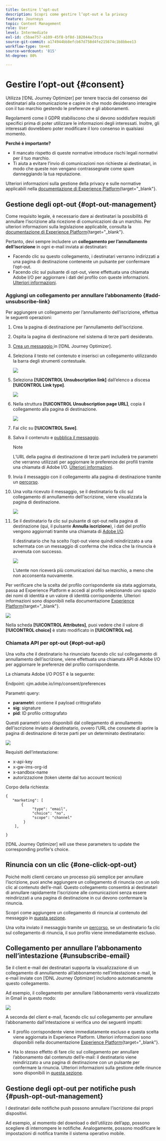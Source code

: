 ```yaml
---
title: Gestire l’opt-out
description: Scopri come gestire l’opt-out e la privacy
feature: Journeys
topic: Content Management
role: User
level: Intermediate
exl-id: c5bae757-a109-45f8-bf8d-182044a73cca
source-git-commit: a174944bb8efcb67d758d4fe215674c1b8bbee13
workflow-type: tm+mt
source-wordcount: '815'
ht-degree: 80%

---
```


# Gestire l’opt-out {#consent}

Utilizza [!DNL Journey Optimizer] per tenere traccia del consenso dei destinatari alla comunicazione e capire in che modo desiderano interagire con il tuo marchio gestendo le preferenze e gli abbonamenti. <!--Their preferences and subscriptions are handled through Consent management.-->

Regolamenti come il GDPR stabiliscono che si devono soddisfare requisiti specifici prima di poter utilizzare le informazioni degli interessati. Inoltre, gli interessati dovrebbero poter modificare il loro consenso in qualsiasi momento.

**Perché è importante?**

* Il mancato rispetto di queste normative introduce rischi legali normativi per il tuo marchio.
* Ti aiuta a evitare l’invio di comunicazioni non richieste ai destinatari, in modo che queste non vengano contrassegnate come spam danneggiando la tua reputazione.

Ulteriori informazioni sulla gestione della privacy e sulle normative applicabili nella [documentazione di Experience Platform](https://experienceleague.adobe.com/docs/experience-platform/privacy/home.html?lang=it){target=&quot;_blank&quot;}.

<!--* Recipients should be able to opt-in/opt-out from receiving electronic communication through one or more channel
* Recipients expect the brand to offer preference centre capability that controls how brand should engage with them (example: channel of communication, invasive and non-invasive tracking etc). This helps to fulfil regulatory obligations and also facilitates quality engagement with recipient. 
* The third category is the capability to offer subscription to recipients (newsletter, etc)-->

## Gestione degli opt-out {#opt-out-management}

Come requisito legale, è necessario dare ai destinatari la possibilità di annullare l’iscrizione alla ricezione di comunicazioni da un marchio. Per ulteriori informazioni sulla legislazione applicabile, consulta la [documentazione di Experience Platform](https://experienceleague.adobe.com/docs/experience-platform/privacy/regulations/overview.html#regulations){target=&quot;_blank&quot;}.

Pertanto, devi sempre includere un **collegamento per l’annullamento dell’iscrizione** in ogni e-mail inviata ai destinatari:
* Facendo clic su questo collegamento, i destinatari verranno indirizzati a una pagina di destinazione contenente un pulsante per confermare l’opt-out.
* Facendo clic sul pulsante di opt-out, viene effettuata una chiamata Adobe I/O per aggiornare i dati del profilo con queste informazioni. [Ulteriori informazioni](#consent-service-api).

### Aggiungi un collegamento per annullare l’abbonamento {#add-unsubscribe-link}

Per aggiungere un collegamento per l’annullamento dell’iscrizione, effettua le seguenti operazioni:

1. Crea la pagina di destinazione per l’annullamento dell’iscrizione.
1. Ospita la pagina di destinazione nel sistema di terze parti desiderato.
1. [Crea un messaggio ](../../help/using/create-message.md) in [!DNL Journey Optimizer].

   <!--The link to your landing page should contain a static URL and the profile ID.-->

1. Seleziona il testo nel contenuto e inserisci un collegamento utilizzando la barra degli strumenti contestuale.

   ![](assets/opt-out-insert-link.png)

1. Seleziona **[!UICONTROL Unsubscription link]** dall’elenco a discesa **[!UICONTROL Link type]**.

   ![](assets/opt-out-link-type.png)

1. Nella struttura **[!UICONTROL Unsubscription page URL]**, copia il collegamento alla pagina di destinazione.

   ![](assets/opt-out-link-url.png)

1. Fai clic su **[!UICONTROL Save]**.

1. Salva il contenuto e [pubblica il messaggio](../../help/using/publish-manage-message.md).

   >[!NOTE]
   >
   >L’URL della pagina di destinazione di terze parti includerà tre parametri che verranno utilizzati per aggiornare le preferenze dei profili tramite una chiamata di Adobe I/O. [Ulteriori informazioni](#consent-service-api).

1. Invia il messaggio con il collegamento alla pagina di destinazione tramite un [percorso](building-journeys/journey.md).

1. Una volta ricevuto il messaggio, se il destinatario fa clic sul collegamento di annullamento dell’iscrizione, viene visualizzata la pagina di destinazione.

   ![](assets/opt-out-lp-example.png)

1. Se il destinatario fa clic sul pulsante di opt-out nella pagina di destinazione (qui, il pulsante **Annulla iscrizione**), i dati del profilo vengono aggiornati tramite una chiamata di [Adobe I/O](#opt-out-api).

   Il destinatario che ha scelto l’opt-out viene quindi reindirizzato a una schermata con un messaggio di conferma che indica che la rinuncia è avvenuta con successo.

   ![](assets/opt-out-confirmation-example.png)

   L’utente non riceverà più comunicazioni dal tuo marchio, a meno che non acconsenta nuovamente.

Per verificare che la scelta del profilo corrispondente sia stata aggiornata, passa ad Experience Platform e accedi al profilo selezionando uno spazio dei nomi di identità e un valore di identità corrispondente. Ulteriori informazioni sono disponibili nella documentazione [Experience Platform](https://experienceleague.adobe.com/docs/experience-platform/profile/ui/user-guide.html#getting-started){target=&quot;_blank&quot;}.

![](assets/opt-out-profile-choice.png)

Nella scheda **[!UICONTROL Attributes]**, puoi vedere che il valore di **[!UICONTROL choice]** è stato modificato in **[!UICONTROL no]**.

<!--The opt-out URL is resolved upon each recipient receiving the message. It is then personalized with the relevant encrypted parameters (profile ID, profile name, journey ID, sandbox ID, and message execution ID).-->

### Chiamata API per opt-out {#opt-out-api}

Una volta che il destinatario ha rinunciato facendo clic sul collegamento di annullamento dell’iscrizione, viene effettuata una chiamata API di Adobe I/O <!--Consent service API to capture the encrypted data and--> per aggiornare le preferenze del profilo corrispondente.

La chiamata Adobe I/O POST è la seguente:

Endpoint: cjm.adobe.io/imp/consent/preferences

Parametri query:
* **parametri**: contiene il payload crittografato
* **sig**: signature <!--which signature?-->
* **pid**: ID profilo crittografato

Questi parametri sono disponibili dal collegamento di annullamento dell’iscrizione inviato al destinatario, ovvero l’URL che consnete di aprire la pagina di destinazione di terze parti per un determinato destinatario:

![](assets/opt-out-parameters.png)

<!--QUESTION: How do you get the URL built for each recipient? Do you have to wait until each targeted recipient receives the unsubscribe link or can you deduce it in advance? Is it done automatically upon the API call or do you have to do something manually for each profile? In other words will the LP automatically include the 3 parameters or do you have to insert something manually? Still not completely clear-->

Requisiti dell’intestazione:
* x-api-key
* x-gw-ims-org-id
* x-sandbox-name
* autorizzazione (token utente dal tuo account tecnico) <!--How do you find this information? And other header elements?-->

Corpo della richiesta:

```
{
   "marketing": [
       {
            "type": "email",           
            "choice": "no",          
            "scope": "channel"       
        }
    ],
 
}
```

<!--The Consent service /-->[!DNL Journey Optimizer] will <!--decrypt and-->use these parameters to update the corresponding profile's choice.
<!--and provide an answer back to the landing page.-->

## Rinuncia con un clic {#one-click-opt-out}

Poiché molti clienti cercano un processo più semplice per annullare l’iscrizione, puoi anche aggiungere un collegamento di rinuncia con un solo clic al contenuto dell’e-mail. Questo collegamento consentirà ai destinatari di annullare rapidamente l’iscrizione alle comunicazioni senza essere reindirizzati a una pagina di destinazione in cui devono confermare la rinuncia.

Scopri come aggiungere un collegamento di rinuncia al contenuto del messaggio in [questa sezione](message-tracking.md#one-click-opt-out-link).

Una volta inviato il messaggio tramite un [percorso](building-journeys/journey.md), se un destinatario fa clic sul collegamento di rinuncia, il suo profilo viene immediatamente escluso.

## Collegamento per annullare l’abbonamento nell’intestazione {#unsubscribe-email}

Se il client e-mail dei destinatari supporta la visualizzazione di un collegamento di annullamento all’abbonamento nell’intestazione e-mail, le e-mail inviate con [!DNL Journey Optimizer] includono automaticamente questo collegamento.

Ad esempio, il collegamento per annullare l’abbonamento verrà visualizzato in Gmail in questo modo:

![](assets/unsubscribe-email.png)

A seconda del client e-mail, facendo clic sul collegamento per annullare l’abbonamento dall’intestazione si verifica uno dei seguenti impatti:

* Il profilo corrispondente viene immediatamente escluso e questa scelta viene aggiornata in Experience Platform. Ulteriori informazioni sono disponibili nella documentazione [Experience Platform](https://experienceleague.adobe.com/docs/experience-platform/profile/ui/user-guide.html#getting-started){target=&quot;_blank&quot;}.

* Ha lo stesso effetto di fare clic sul collegamento per annullare l’abbonamento dal contenuto dell’e-mail: il destinatario viene reindirizzato a una pagina di destinazione con un pulsante per confermare la rinuncia. Ulteriori informazioni sulla gestione delle rinunce sono disponibili in [questa sezione](#opt-out-management).

## Gestione degli opt-out per notifiche push {#push-opt-out-management}

I destinatari delle notifiche push possono annullare l’iscrizione dai propri dispositivi.

Ad esempio, al momento del download o dell’utilizzo dell’app, possono scegliere di interrompere le notifiche. Analogamente, possono modificare le impostazioni di notifica tramite il sistema operativo mobile.
